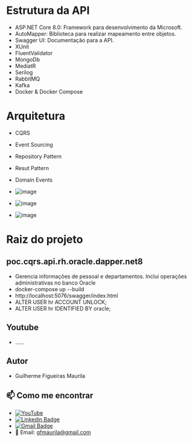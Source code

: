 # Estrutura da API
- ASP.NET Core 8.0: Framework para desenvolvimento da Microsoft.
- AutoMapper: Biblioteca para realizar mapeamento entre objetos.
- Swagger UI: Documentação para a API.
- XUnit
- FluentValidator
- MongoDb
- MediatR
- Serilog
- RabbitMQ
- Kafka
- Docker & Docker Compose

# Arquitetura
- CQRS
- Event Sourcing
- Repository Pattern
- Resut Pattern
- Domain Events

- ![image](https://github.com/gfmaurila/poc.cqrs.api.core.sqlserver.ef.net8/assets/5544035/d468e5d6-0d4d-40ba-a074-38204bc6a9b3)
- ![image](https://github.com/gfmaurila/poc.cqrs.api.core.sqlserver.ef.net8/assets/5544035/e3f22b99-ae7c-4361-b6f4-bab7d0951aaa)
- ![image](https://github.com/gfmaurila/poc.cqrs.api.core.sqlserver.ef.net8/assets/5544035/14fc2aff-7594-4f6d-9d8d-6cd3af2d2011)

# Raiz do projeto

## poc.cqrs.api.rh.oracle.dapper.net8
- Gerencia informações de pessoal e departamentos. Inclui operações administrativas no banco Oracle
- docker-compose up --build
- http://localhost:5076/swagger/index.html
- ALTER USER hr ACCOUNT UNLOCK;
- ALTER USER hr IDENTIFIED BY oracle;

## Youtube
- ......

## Autor

- Guilherme Figueiras Maurila

## 📫 Como me encontrar
- [![YouTube](https://img.shields.io/badge/YouTube-FF0000?style=for-the-badge&logo=youtube&logoColor=white)](https://www.youtube.com/channel/UCjy19AugQHIhyE0Nv558jcQ)
- [![Linkedin Badge](https://img.shields.io/badge/-Guilherme_Figueiras_Maurila-blue?style=flat-square&logo=Linkedin&logoColor=white&link=https://www.linkedin.com/in/guilherme-maurila)](https://www.linkedin.com/in/guilherme-maurila)
- [![Gmail Badge](https://img.shields.io/badge/-gfmaurila@gmail.com-c14438?style=flat-square&logo=Gmail&logoColor=white&link=mailto:gfmaurila@gmail.com)](mailto:gfmaurila@gmail.com)
- 📧 Email: gfmaurila@gmail.com



